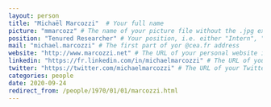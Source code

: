 ```yaml
---
layout: person
title: "Michaël Marcozzi"  # Your full name
picture: "mmarcozz" # The name of your picture file without the .jpg extension
position: "Tenured Researcher" # Your position, i.e. either "Intern", "PhD Student", "Postdoc" or "Tenured Researcher"
mail: "michael.marcozzi" # The first part of yor @cea.fr address
website: "http://www.marcozzi.net" # The URL of your personal website if you have one, otherwise remove the line
linkedin: "https://fr.linkedin.com/in/michaelmarcozzi" # The URL of your Linkedin page if you have one, otherwise remove the line
twitter: "https://twitter.com/michaelmarcozzi" # The URL of your Twitter page if you have one, otherwise remove the line (by the way, Twitter is a great way to discuss with other researchers around the world)
categories: people
date: 2020-09-24
redirect_from: /people/1970/01/01/marcozzi.html
---
```


